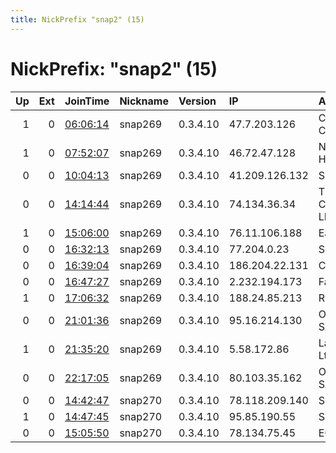 ```yaml
---
title: NickPrefix "snap2" (15)
---
```


# NickPrefix: "snap2" (15)

|   Up |   Ext | JoinTime                                                                                            | Nickname   | Version   | IP             | AS                             | CC   |   ORp |   Dirp | OS    | Contact   |   eFamMembers |
|-----:|------:|:----------------------------------------------------------------------------------------------------|:-----------|:----------|:---------------|:-------------------------------|:-----|------:|-------:|:------|:----------|--------------:|
|    1 |     0 | [06:06:14](https://metrics.torproject.org/rs.html#details/E8D1507E40580944A8246668EAFC17EE59886E7F) | snap269    | 0.3.4.10  | 47.7.203.126   | Charter Communications         | us   | 44935 |      0 | Linux | None      |             1 |
|    1 |     0 | [07:52:07](https://metrics.torproject.org/rs.html#details/6551C986A1A8D58C2EC3DD2C1D7AFD9312B678DC) | snap269    | 0.3.4.10  | 46.72.47.128   | Net By Net Holding LLC         | ru   | 41071 |      0 | Linux | None      |             1 |
|    0 |     0 | [10:04:13](https://metrics.torproject.org/rs.html#details/D76764339A4B37473A2E4FAEBE731B68A9574A5C) | snap269    | 0.3.4.10  | 41.209.126.132 | Sudatel                        | sd   | 41755 |      0 | Linux | None      |             1 |
|    0 |     0 | [14:14:44](https://metrics.torproject.org/rs.html#details/1286785777EFA4A44A5DFE98BCDAB95239CFE13B) | snap269    | 0.3.4.10  | 74.134.36.34   | Time Warner Cable Internet LLC | us   | 46437 |      0 | Linux | None      |             1 |
|    1 |     0 | [15:06:00](https://metrics.torproject.org/rs.html#details/EA44E7A85C912E93A0AD074E308B693BBC851E54) | snap269    | 0.3.4.10  | 76.11.106.188  | EastLink                       | ca   | 38983 |      0 | Linux | None      |             1 |
|    0 |     0 | [16:32:13](https://metrics.torproject.org/rs.html#details/4D33E9C3AAF1D2E1ABA02509A705FD74EDF39729) | snap269    | 0.3.4.10  | 77.204.0.23    | SFR SA                         | fr   | 34977 |      0 | Linux | None      |             1 |
|    0 |     0 | [16:39:04](https://metrics.torproject.org/rs.html#details/3C902240488F9769B6955F8A66F4190D76753AEA) | snap269    | 0.3.4.10  | 186.204.22.131 | CLARO S.A.                     | br   | 43215 |      0 | Linux | None      |             1 |
|    0 |     0 | [16:47:27](https://metrics.torproject.org/rs.html#details/7D6E14343E88CD1544CABD4E73DA525A12765457) | snap269    | 0.3.4.10  | 2.232.194.173  | Fastweb                        | it   | 42537 |      0 | Linux | None      |             1 |
|    1 |     0 | [17:06:32](https://metrics.torproject.org/rs.html#details/2110CE37C5823C88FAE7E4891A4A6979AFB80A3E) | snap269    | 0.3.4.10  | 188.24.85.213  | RCS &amp; RDS                  | ro   | 39969 |      0 | Linux | None      |             1 |
|    0 |     0 | [21:01:36](https://metrics.torproject.org/rs.html#details/87BA42CB0EAB8600C43D303D1F530182476E2F9A) | snap269    | 0.3.4.10  | 95.16.214.130  | Orange Espagne SA              | es   | 40923 |      0 | Linux | None      |             1 |
|    1 |     0 | [21:35:20](https://metrics.torproject.org/rs.html#details/F99AC266F27B4DE798AD35E0507E92CC2B2D37CC) | snap269    | 0.3.4.10  | 5.58.172.86    | Lanet Network Ltd              | ua   | 39591 |      0 | Linux | None      |             1 |
|    0 |     0 | [22:17:05](https://metrics.torproject.org/rs.html#details/A9362FB5C6B21C4BE5287969DEE5A309588D0015) | snap269    | 0.3.4.10  | 80.103.35.162  | Orange Espagne SA              | es   | 38217 |      0 | Linux | None      |             1 |
|    0 |     0 | [14:42:47](https://metrics.torproject.org/rs.html#details/5DF6DF6A13493EBA2CC89A56E33FE6A6614793F6) | snap270    | 0.3.4.10  | 78.118.209.140 | SFR SA                         | fr   | 36209 |      0 | Linux | None      |             1 |
|    1 |     0 | [14:47:45](https://metrics.torproject.org/rs.html#details/1120007CB9E4B384D2CB096EBF5254CDF0E2149C) | snap270    | 0.3.4.10  | 95.85.190.55   | Sat-Trakt D.O.O.               | rs   | 34881 |      0 | Linux | None      |             1 |
|    0 |     0 | [15:05:50](https://metrics.torproject.org/rs.html#details/85A7F398904836DFCB2340702AF878A1409CC2B4) | snap270    | 0.3.4.10  | 78.134.75.45   | EOLO S.p.A.                    | it   | 45641 |      0 | Linux | None      |             1 |

